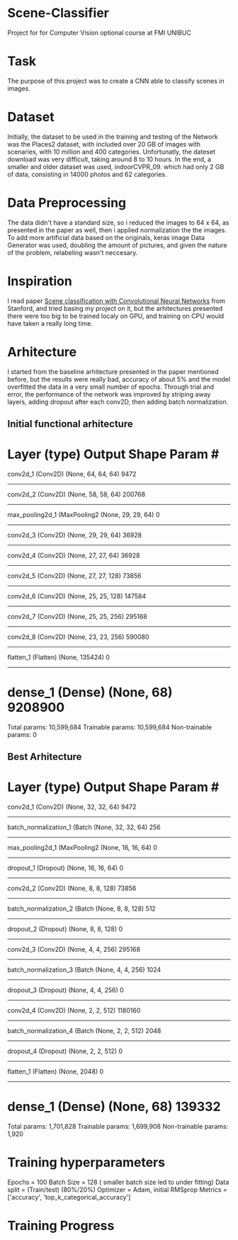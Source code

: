 # Scene-Classifier
Project for for Computer Vision optional course at FMI UNIBUC

# Task
The purpose of this project was to create a CNN able to classify scenes in images.

# Dataset

Initially, the dataset to be used in the training and testing of the Network was the Places2 dataset, with included over 20 GB of images with scenaries, with 10 million and 400 categories. Unfortunatly, the dateset download was very difficult, taking around 8 to 10 hours. In the end, a smaller and older dataset was used, indoorCVPR_09. which had only 2 GB of data, consisting in 14000 photos and 62 categories.

# Data Preprocessing

The data didn't have a standard size, so i reduced the images to 64 x 64, as presented in the paper as well, then i applied normalization the the images. To add more artificial data based on the originals, keras image Data Generator was used, doubling the amount of pictures, and given the nature of the problem, relabeling wasn't neccesary. 

# Inspiration

I read paper [Scene classification with Convolutional Neural Networks](http://cs231n.stanford.edu/reports/2017/pdfs/102.pdf) from Stanford, and tried basing my project on it, but the arhitectures presented there were too big to be trained localy on GPU, and training on CPU would have taken a really long time.

# Arhitecture

I started from the baseline arhitecture presented in the paper mentioned before, but the results were really bad, accuracy of about 5% and the model overfitted the data in a very small number of epochs. Through trial and error, the performance of the network was improved by striping away layers, adding dropout after each conv2D, then adding batch normalization.

## Initial functional arhitecture
 
Layer (type)                 Output Shape              Param #   
=================================================================
conv2d_1 (Conv2D)            (None, 64, 64, 64)        9472      
_________________________________________________________________
conv2d_2 (Conv2D)            (None, 58, 58, 64)        200768    
_________________________________________________________________
max_pooling2d_1 (MaxPooling2 (None, 29, 29, 64)        0         
_________________________________________________________________
conv2d_3 (Conv2D)            (None, 29, 29, 64)        36928     
_________________________________________________________________
conv2d_4 (Conv2D)            (None, 27, 27, 64)        36928     
_________________________________________________________________
conv2d_5 (Conv2D)            (None, 27, 27, 128)       73856     
_________________________________________________________________
conv2d_6 (Conv2D)            (None, 25, 25, 128)       147584    
_________________________________________________________________
conv2d_7 (Conv2D)            (None, 25, 25, 256)       295168    
_________________________________________________________________
conv2d_8 (Conv2D)            (None, 23, 23, 256)       590080    
_________________________________________________________________
flatten_1 (Flatten)          (None, 135424)            0         
_________________________________________________________________
dense_1 (Dense)              (None, 68)                9208900   
=================================================================
Total params: 10,599,684
Trainable params: 10,599,684
Non-trainable params: 0

## Best Arhitecture

Layer (type)                 Output Shape              Param #   
=================================================================
conv2d_1 (Conv2D)            (None, 32, 32, 64)        9472      
_________________________________________________________________
batch_normalization_1 (Batch (None, 32, 32, 64)        256       
_________________________________________________________________
max_pooling2d_1 (MaxPooling2 (None, 16, 16, 64)        0         
_________________________________________________________________
dropout_1 (Dropout)          (None, 16, 16, 64)        0         
_________________________________________________________________
conv2d_2 (Conv2D)            (None, 8, 8, 128)         73856     
_________________________________________________________________
batch_normalization_2 (Batch (None, 8, 8, 128)         512       
_________________________________________________________________
dropout_2 (Dropout)          (None, 8, 8, 128)         0         
_________________________________________________________________
conv2d_3 (Conv2D)            (None, 4, 4, 256)         295168    
_________________________________________________________________
batch_normalization_3 (Batch (None, 4, 4, 256)         1024      
_________________________________________________________________
dropout_3 (Dropout)          (None, 4, 4, 256)         0         
_________________________________________________________________
conv2d_4 (Conv2D)            (None, 2, 2, 512)         1180160   
_________________________________________________________________
batch_normalization_4 (Batch (None, 2, 2, 512)         2048      
_________________________________________________________________
dropout_4 (Dropout)          (None, 2, 2, 512)         0         
_________________________________________________________________
flatten_1 (Flatten)          (None, 2048)              0         
_________________________________________________________________
dense_1 (Dense)              (None, 68)                139332    
=================================================================
Total params: 1,701,828
Trainable params: 1,699,908
Non-trainable params: 1,920

# Training hyperparameters

Epochs = 100
Batch Size = 128 ( smaller batch size led to under fitting)
Data split = (Train/test) (80%/20%)
Optimizer = Adam, initial RMSprop
Metrics = ['accuracy', 'top_k_categorical_accuracy']

# Training Progress
